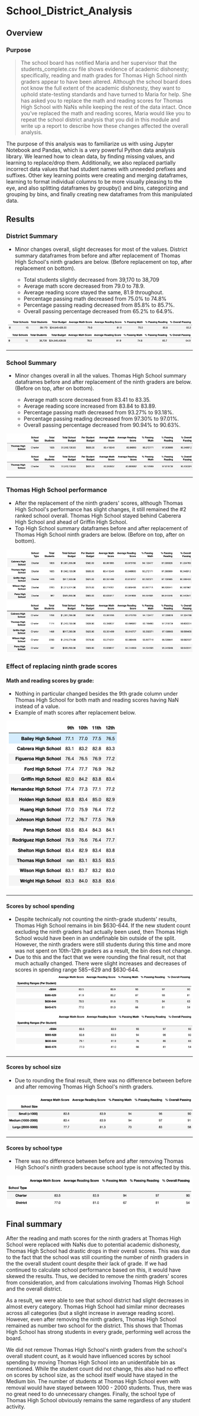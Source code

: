 # School_District_Analysis

## Overview

### Purpose
> The school board has notified Maria and her supervisor that the students_complete.csv file shows evidence of academic dishonesty; specifically, reading and math grades for Thomas High School ninth graders appear to have been altered. Although the school board does not know the full extent of the academic dishonesty, they want to uphold state-testing standards and have turned to Maria for help. She has asked you to replace the math and reading scores for Thomas High School with NaNs while keeping the rest of the data intact. Once you’ve replaced the math and reading scores, Maria would like you to repeat the school district analysis that you did in this module and write up a report to describe how these changes affected the overall analysis.

The purpose of this analysis was to familiarize us with using Jupyter Notebook and Pandas, which is a very powerful Python data analysis library. We learned how to clean data, by finding missing values, and learning to replace/drop them. Additionally, we also replaced partially incorrect data values that had student names with  unneeded prefixes and suffixes. Other key learning points were creating and merging dataframes, learning to format individual columns to be more visually pleasing to the eye, and also splitting dataframes by groupby() and bins, categorizing and grouping by bins, and finally creating new dataframes from this manipulated data.

## Results
### District Summary
  - Minor changes overall, slight decreases for most of the values. District summary dataframes from before and after replacement of Thomas High School's ninth graders are below. (Before replacement on top, after replacement on bottom).

    - Total students slightly decreased from 39,170 to 38,709
    - Average math score decreased from 79.0 to 78.9.
    - Average reading score stayed the same, 81.9 throughout. 
    - Percentage passing math decreased from 75.0% to 74.8% 
    - Percentage passing reading decreased from 85.8% to 85.7%. 
    - Overall passing percentage decreased from 65.2% to 64.9%.

![District Summary Before](https://github.com/li-emily/School_District_Analysis/blob/main/Resources/Images/district_summary_before.png)
![District Summary After](https://github.com/li-emily/School_District_Analysis/blob/main/Resources/Images/district_summary_after.png)
***
### School Summary
- Minor changes overall in all the values. Thomas High School summary dataframes before and after replacement of the ninth graders are below. (Before on top, after on bottom). 
  
  - Average math score decreased from 83.41 to 83.35. 
  - Average reading score increased from 83.84 to 83.89. 
  - Percentage passing math decreased from 93.27% to 93.18%. 
  - Percentage passing reading decreased from 97.30% to 97.01%. 
  - Overall passing percentage decreased from 90.94% to 90.63%. 

![Thomas High School Summary Before](https://github.com/li-emily/School_District_Analysis/blob/main/Resources/Images/thomas_before.png)
![Thomas High School Summary After](https://github.com/li-emily/School_District_Analysis/blob/main/Resources/Images/thomas_after.png)
***
### Thomas High School performance
  - After the replacement of the ninth graders' scores, although Thomas High School's performance has slight changes, it still remained the #2 ranked school overall. Thomas High School stayed behind Caberera High School and ahead of Griffin High School. 
  - Top High School summary dataframes before and after replacement of Thomas High School ninth graders are below. (Before on top, after on bottom). 

![Top School Summary Before](https://github.com/li-emily/School_District_Analysis/blob/main/Resources/Images/top_performing_schools_before.png)
![Top School Summary After](https://github.com/li-emily/School_District_Analysis/blob/main/Resources/Images/top_performing_schools_after.png)

### Effect of replacing ninth grade scores
#### Math and reading scores by grade: 
  - Nothing in particular changed besides the 9th grade column under Thomas High School for both math and reading scores having NaN instead of a value. 
  - Example of math scores after replacement below.

![Math Scores After](https://github.com/li-emily/School_District_Analysis/blob/main/Resources/Images/math_scores_after.png)
***
#### Scores by school spending
  - Despite technically not counting the ninth-grade students' results, Thomas High School remains in bin $630-644. If the new student count excluding the ninth graders had actually been used, then Thomas High School would have been in an undefinable bin outside of the split. However, the ninth graders were still students during this time and more was not spent on 10th-12th graders as a result, the bin does not change. 
  - Due to this and the fact that we were rounding the final result, not that much actually changed. There were slight increases and decreases of scores in spending range $585-$629 and $630-644. 
![Spending Passing Before](https://github.com/li-emily/School_District_Analysis/blob/main/Resources/Images/spending_passing_before.png)
![Spending Passing After](https://github.com/li-emily/School_District_Analysis/blob/main/Resources/Images/spending_passing_after.png)
***
#### Scores by school size
  - Due to rounding the final result, there was no difference between before and after removing Thomas High School's ninth graders.

![Size Passing](https://github.com/li-emily/School_District_Analysis/blob/main/Resources/Images/size_passing.png)
***
#### Scores by school type
  - There was no difference between before and after removing Thomas High School's ninth graders because school type is not affected by this.

![Type Passing](https://github.com/li-emily/School_District_Analysis/blob/main/Resources/Images/type_passing.png)
## Final summary
After the reading and math scores for the ninth graders at Thomas High School were replaced with NaNs due to potential academic dishonesty, Thomas High School had drastic drops in their overall scores. This was due to the fact that the school was still counting the number of ninth graders in the the overall student count despite their lack of grade. If we had continued to calculate school performance based on this, it would have skewed the results. Thus, we decided to remove the ninth graders' scores from consideration, and from calculations involving Thomas High School and the overall district.

As a result, we were able to see that school district had slight decreases in almost every category. Thomas High School had similar minor decreases across all categories (but a slight increase in average reading score). However, even after removing the ninth graders, Thomas High School remained as number two school for the district. This shows that Thomas High School has strong students in every grade, performing well across the board.

We did not remove Thomas High School's ninth graders from the school's overall student count, as it would have influenced scores by school spending by moving Thomas High School into an unidentifable bin as mentioned.  While the student count did not change, this also had no effect on scores by school size, as the school itself would have stayed in the Medium bin. The number of students at Thomas High School even with removal would have stayed between 1000 - 2000 students. Thus, there was no great need to do unnecessary changes. Finally, the school type of Thomas High School obviously remains the same regardless of any student activity.
